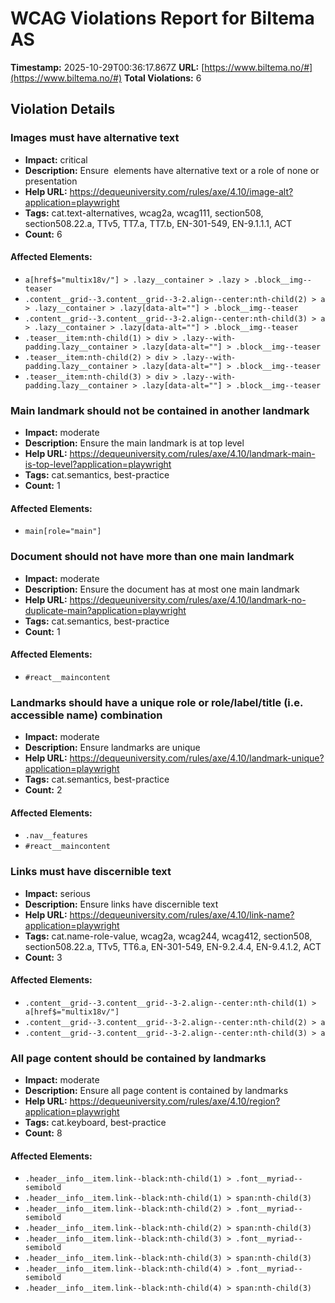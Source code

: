 # WCAG Violations Report for Biltema AS

**Timestamp:** 2025-10-29T00:36:17.867Z
**URL:** [https://www.biltema.no/#](https://www.biltema.no/#)
**Total Violations:** 6

## Violation Details

### Images must have alternative text

- **Impact:** critical
- **Description:** Ensure <img> elements have alternative text or a role of none or presentation
- **Help URL:** https://dequeuniversity.com/rules/axe/4.10/image-alt?application=playwright
- **Tags:** cat.text-alternatives, wcag2a, wcag111, section508, section508.22.a, TTv5, TT7.a, TT7.b, EN-301-549, EN-9.1.1.1, ACT
- **Count:** 6

#### Affected Elements:

- `a[href$="multix18v/"] > .lazy__container > .lazy > .block__img--teaser`
- `.content__grid--3.content__grid--3-2.align--center:nth-child(2) > a > .lazy__container > .lazy[data-alt=""] > .block__img--teaser`
- `.content__grid--3.content__grid--3-2.align--center:nth-child(3) > a > .lazy__container > .lazy[data-alt=""] > .block__img--teaser`
- `.teaser__item:nth-child(1) > div > .lazy--with-padding.lazy__container > .lazy[data-alt=""] > .block__img--teaser`
- `.teaser__item:nth-child(2) > div > .lazy--with-padding.lazy__container > .lazy[data-alt=""] > .block__img--teaser`
- `.teaser__item:nth-child(3) > div > .lazy--with-padding.lazy__container > .lazy[data-alt=""] > .block__img--teaser`

### Main landmark should not be contained in another landmark

- **Impact:** moderate
- **Description:** Ensure the main landmark is at top level
- **Help URL:** https://dequeuniversity.com/rules/axe/4.10/landmark-main-is-top-level?application=playwright
- **Tags:** cat.semantics, best-practice
- **Count:** 1

#### Affected Elements:

- `main[role="main"]`

### Document should not have more than one main landmark

- **Impact:** moderate
- **Description:** Ensure the document has at most one main landmark
- **Help URL:** https://dequeuniversity.com/rules/axe/4.10/landmark-no-duplicate-main?application=playwright
- **Tags:** cat.semantics, best-practice
- **Count:** 1

#### Affected Elements:

- `#react__maincontent`

### Landmarks should have a unique role or role/label/title (i.e. accessible name) combination

- **Impact:** moderate
- **Description:** Ensure landmarks are unique
- **Help URL:** https://dequeuniversity.com/rules/axe/4.10/landmark-unique?application=playwright
- **Tags:** cat.semantics, best-practice
- **Count:** 2

#### Affected Elements:

- `.nav__features`
- `#react__maincontent`

### Links must have discernible text

- **Impact:** serious
- **Description:** Ensure links have discernible text
- **Help URL:** https://dequeuniversity.com/rules/axe/4.10/link-name?application=playwright
- **Tags:** cat.name-role-value, wcag2a, wcag244, wcag412, section508, section508.22.a, TTv5, TT6.a, EN-301-549, EN-9.2.4.4, EN-9.4.1.2, ACT
- **Count:** 3

#### Affected Elements:

- `.content__grid--3.content__grid--3-2.align--center:nth-child(1) > a[href$="multix18v/"]`
- `.content__grid--3.content__grid--3-2.align--center:nth-child(2) > a`
- `.content__grid--3.content__grid--3-2.align--center:nth-child(3) > a`

### All page content should be contained by landmarks

- **Impact:** moderate
- **Description:** Ensure all page content is contained by landmarks
- **Help URL:** https://dequeuniversity.com/rules/axe/4.10/region?application=playwright
- **Tags:** cat.keyboard, best-practice
- **Count:** 8

#### Affected Elements:

- `.header__info__item.link--black:nth-child(1) > .font__myriad--semibold`
- `.header__info__item.link--black:nth-child(1) > span:nth-child(3)`
- `.header__info__item.link--black:nth-child(2) > .font__myriad--semibold`
- `.header__info__item.link--black:nth-child(2) > span:nth-child(3)`
- `.header__info__item.link--black:nth-child(3) > .font__myriad--semibold`
- `.header__info__item.link--black:nth-child(3) > span:nth-child(3)`
- `.header__info__item.link--black:nth-child(4) > .font__myriad--semibold`
- `.header__info__item.link--black:nth-child(4) > span:nth-child(3)`

